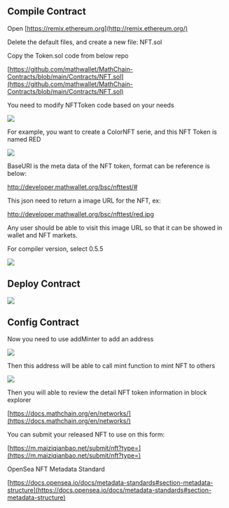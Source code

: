 ## Compile Contract

Open [https://remix.ethereum.org](http://remix.ethereum.org/)

Delete the default files, and create a new file: NFT.sol

Copy the Token.sol code from below repo

[https://github.com/mathwallet/MathChain-Contracts/blob/main/Contracts/NFT.sol](https://github.com/mathwallet/MathChain-Contracts/blob/main/Contracts/NFT.sol)

You need to modify NFTToken code based on your needs

![](http://qiniu.eth.fm/2020-11-06-16046513970734.jpg)

For example, you want to create a ColorNFT serie, and this NFT Token is named RED

![](http://qiniu.eth.fm/2020-11-06-16046531242013.jpg)

BaseURI is the meta data of the NFT token, format can be reference is below:

http://developer.mathwallet.org/bsc/nfttest/#

This json need to return a image URL for the NFT, ex:

http://developer.mathwallet.org/bsc/nfttest/red.jpg

Any user should be able to visit this image URL so that it can be showed in wallet and NFT markets.

For compiler version, select 0.5.5

![](http://qiniu.eth.fm/2020-11-06-16046533699220.jpg)

## Deploy Contract

![](http://qiniu.eth.fm/2020-11-06-16046534642628.jpg)

## Config Contract

Now you need to use addMinter to add an address

![](http://qiniu.eth.fm/2020-11-06-16046547018646.jpg)

Then this address will be able to call mint function to mint NFT to others

![](http://qiniu.eth.fm/2020-11-06-16046543017652.jpg)

Then you will able to review the detail NFT token information in block explorer

[https://docs.mathchain.org/en/networks/](https://docs.mathchain.org/en/networks/)

You can submit your released NFT to use on this form:

[https://m.maiziqianbao.net/submit/nft?type=](https://m.maiziqianbao.net/submit/nft?type=)

OpenSea NFT Metadata Standard

[https://docs.opensea.io/docs/metadata-standards#section-metadata-structure](https://docs.opensea.io/docs/metadata-standards#section-metadata-structure)
